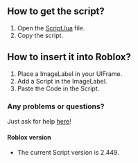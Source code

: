 ## How to get the script?
1. Open the [Script.lua](https://github.com/JoeyRainbowZ/Roblox.HeadShot/blob/main/script.lua) file.
2. Copy the script.

## How to insert it into Roblox?
1. Place a ImageLabel in your UIFrame.
2. Add a Script in the ImageLabel.
3. Paste the Code in the Script.

### Any problems or questions?
Just ask for help [here](https://github.com/JoeyRainbowZ/Enum.Headshot/issues)! 

#### Roblox version
* The current Script version is 2.449.